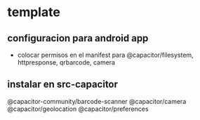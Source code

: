 # template

## configuracion para android app

- colocar permisos en el manifest para @capacitor/filesystem, httpresponse, qrbarcode, camera

## instalar en src-capacitor
@capacitor-community/barcode-scanner
@capacitor/camera
@capacitor/geolocation
@capacitor/preferences